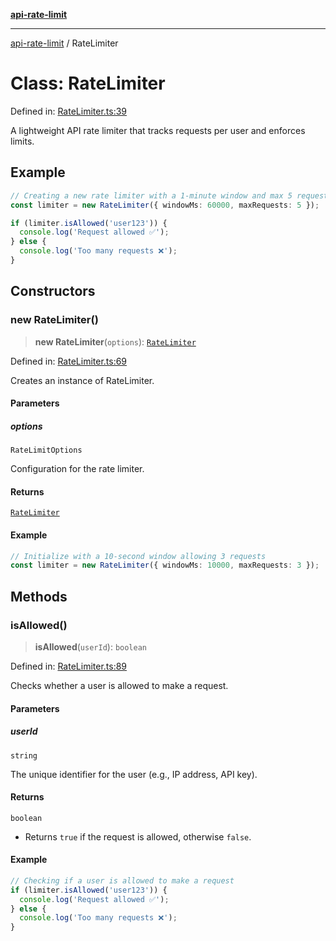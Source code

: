 [**api-rate-limit**](../README.md)

---

[api-rate-limit](../globals.md) / RateLimiter

# Class: RateLimiter

Defined in: [RateLimiter.ts:39](https://github.com/The-Node-Forge/api-rate-limit/blob/9a4f5eb06869e3581ab4dc6e5104a79aa9d01bdb/src/RateLimiter.ts#L39)

A lightweight API rate limiter that tracks requests per user and enforces limits.

## Example

```ts
// Creating a new rate limiter with a 1-minute window and max 5 requests
const limiter = new RateLimiter({ windowMs: 60000, maxRequests: 5 });

if (limiter.isAllowed('user123')) {
  console.log('Request allowed ✅');
} else {
  console.log('Too many requests ❌');
}
```

## Constructors

### new RateLimiter()

> **new RateLimiter**(`options`): [`RateLimiter`](RateLimiter.md)

Defined in: [RateLimiter.ts:69](https://github.com/The-Node-Forge/api-rate-limit/blob/9a4f5eb06869e3581ab4dc6e5104a79aa9d01bdb/src/RateLimiter.ts#L69)

Creates an instance of RateLimiter.

#### Parameters

##### options

`RateLimitOptions`

Configuration for the rate limiter.

#### Returns

[`RateLimiter`](RateLimiter.md)

#### Example

```ts
// Initialize with a 10-second window allowing 3 requests
const limiter = new RateLimiter({ windowMs: 10000, maxRequests: 3 });
```

## Methods

### isAllowed()

> **isAllowed**(`userId`): `boolean`

Defined in: [RateLimiter.ts:89](https://github.com/The-Node-Forge/api-rate-limit/blob/9a4f5eb06869e3581ab4dc6e5104a79aa9d01bdb/src/RateLimiter.ts#L89)

Checks whether a user is allowed to make a request.

#### Parameters

##### userId

`string`

The unique identifier for the user (e.g., IP address, API key).

#### Returns

`boolean`

- Returns `true` if the request is allowed, otherwise `false`.

#### Example

```ts
// Checking if a user is allowed to make a request
if (limiter.isAllowed('user123')) {
  console.log('Request allowed ✅');
} else {
  console.log('Too many requests ❌');
}
```
